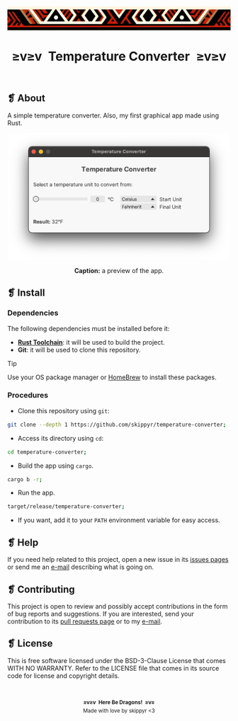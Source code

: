 <p align="center">
  <img alt="" src="assets/ornament.png" width=1020 />
</p>
<h1 align="center">≥v≥v&ensp;Temperature Converter&ensp;≥v≥v</h1>
<p align="center">
  <img alt="" src="https://img.shields.io/github/license/skippyr/temperature-converter?style=plastic&label=%E2%89%A5%20license&labelColor=%2324130e&color=%23b8150d" />
  &nbsp;
  <img alt="" src="https://img.shields.io/github/v/tag/skippyr/temperature-converter?style=plastic&label=%E2%89%A5%20tag&labelColor=%2324130e&color=%23b8150d" />
  &nbsp;
  <img alt="" src="https://img.shields.io/github/commit-activity/t/skippyr/temperature-converter?style=plastic&label=%E2%89%A5%20commits&labelColor=%2324130e&color=%23b8150d" />
  &nbsp;
  <img alt="" src="https://img.shields.io/github/stars/skippyr/temperature-converter?style=plastic&label=%E2%89%A5%20stars&labelColor=%2324130e&color=%23b8150d" />
</p>

## ❡ About

A simple temperature converter. Also, my first graphical app made using Rust.

<p align="center">
  <img alt="" src="assets/preview.png" width=500 />
</p>
<p align="center"><strong>Caption:</strong> a preview of the app.</p>

## ❡ Install

### Dependencies

The following dependencies must be installed before it:

- [**Rust Toolchain**](https://www.rust-lang.org): it will be used to build the project.
- **Git**: it will be used to clone this repository.

> [!TIP]
> Use your OS package manager or [HomeBrew](https://brew.sh) to install these packages.

### Procedures

- Clone this repository using `git`:

```zsh
git clone --depth 1 https://github.com/skippyr/temperature-converter;
```

- Access its directory using `cd`:

```zsh
cd temperature-converter;
```

- Build the app using `cargo`.

```zsh
cargo b -r;
```

- Run the app.

```zsh
target/release/temperature-converter;
```

- If you want, add it to your `PATH` environment variable for easy access.

## ❡ Help

If you need help related to this project, open a new issue in its [issues pages](https://github.com/skippyr/temperature-converter/issues) or send me an [e-mail](mailto:skippyr.developer@icloud.com) describing what is going on.

## ❡ Contributing

This project is open to review and possibly accept contributions in the form of bug reports and suggestions. If you are interested, send your contribution to its [pull requests page](https://github.com/skippyr/temperature-converter/pulls) or to my [e-mail](mailto:skippyr.developer@icloud.com).

## ❡ License

This is free software licensed under the BSD-3-Clause License that comes WITH NO WARRANTY. Refer to the LICENSE file that comes in its source code for license and copyright details.

&ensp;
<p align="center"><sup><strong>≥v≥v&ensp;Here Be Dragons!&ensp;≥v≥</strong><br />Made with love by skippyr <3</sup></p>
